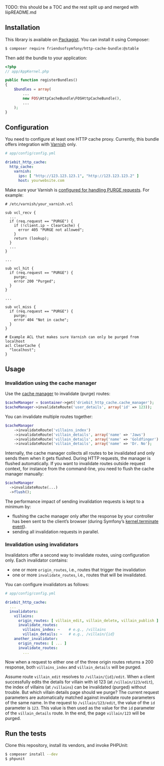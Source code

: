 TODO: this should be a TOC and the rest split up and merged with liipREADME.md

Installation
------------

This library is available on [Packagist](https://packagist.org/packages/friendsofsymfony/http-cache-bundle). You can install it
using Composer:
```bash
$ composer require friendsofsymfony/http-cache-bundle:@stable
```

Then add the bundle to your application:
```php
<?php
// app/AppKernel.php

public function registerBundles()
{
    $bundles = array(
        ...
        new FOS\HttpCacheBundle\FOSHttpCacheBundle(),
        ...
    );
}
```

Configuration
-------------

You need to configure at least one HTTP cache proxy. Currently, this bundle offers integration with
[Varnish](https://www.varnish-cache.org/) only.

```yaml
# app/config/config.yml

driebit_http_cache:
  http_cache:
    varnish:
      ips: [ "http://123.123.123.1", "http://123.123.123.2" ]
      host: yourwebsite.com
```

Make sure your Varnish is [configured for handling PURGE requests](https://www.varnish-cache.org/docs/3.0/tutorial/purging.html).
For example:

```
# /etc/varnish/your_varnish.vcl

sub vcl_recv {
  ...
  if (req.request == "PURGE") {
    if (!client.ip ~ ClearCache) {
      error 405 "PURGE not allowed";
    }
    return (lookup);
  }
  ...
}

...

sub vcl_hit {
  if (req.request == "PURGE") {
    purge;
    error 200 "Purged";
  }
}

...

sub vcl_miss {
  if (req.request == "PURGE") {
    purge;
    error 404 "Not in cache";
  }
}

# Example ACL that makes sure Varnish can only be purged from localhost
acl ClearCache {
  "localhost";
}
```

Usage
-----

### Invalidation using the cache manager

Use the [cache manager](/CacheManager.php) to invalidate (purge) routes:
```php
$cacheManager = $container->get('driebit_http_cache.cache_manager');
$cacheManager->invalidateRoute('user_details', array('id' => 123));
```

You can invalidate multiple routes together:
```php
$cacheManager
    ->invalidateRoute('villains_index')
    ->invalidateRoute('villain_details', array('name' => 'Jaws')
    ->invalidateRoute('villain_details', array('name' => 'Goldfinger')
    ->invalidateRoute('villain_details', array('name' => 'Dr. No');
```

Internally, the cache manager collects all routes to be invalidated and only sends them when it gets flushed. During
HTTP requests, the manager is flushed automatically. If you want to invalidate routes outside request context, for
instance from the command-line, you need to flush the cache manager manually:
```php
$cacheManager
  ->invalidateRoute(...)
  ->flush();
```

The performance impact of sending invalidation requests is kept to a minimum by:

* flushing the cache manager only after the response by your controller has been sent to the client’s browser
(during Symfony’s [kernel.terminate event](http://symfony.com/doc/current/components/http_kernel/introduction.html#the-kernel-terminate-event)).
* sending all invalidation requests in parallel.

### Invalidation using invalidators

Invalidators offer a second way to invalidate routes, using configuration only. Each invalidator contains:

* one or more `origin_routes`, i.e., routes that trigger the invalidation
* one or more `invalidate_routes`, i.e., routes that will be invalidated.

You can configure invalidators as follows:
```yaml
# app/config/config.yml

driebit_http_cache:
  ...
  invalidators:
    villains:
      origin_routes: [ villain_edit, villain_delete, villain_publish ]
      invalidate_routes:
        villains_index: ~    # e.g., /villains
        villain_details: ~   # e.g., /villain/{id}
    another_invalidator:
      origin_routes: [ ... ]
      invalidate_routes:
        ...
```

Now when a request to either one of the three origin routes returns a 200 response, both `villains_index` and
`villain_details` will be purged.

Assume route `villain_edit` resolves to `/villain/{id}/edit`. When a client successfully edits the details for villain
with id 123 (at `/villain/123/edit`), the index of villains (at `/villains`) can be invalidated (purged) without
trouble. But which villain details page should we purge? The current request parameters are automatically matched
against invalidate route parameters of the same name. In the request to `/villain/123/edit`, the value of the `id`
parameter is `123`. This value is then used as the value for the `id` parameter of the `villain_details` route. In the
end, the page `villain/123` will be purged.

Run the tests
-------------

Clone this repository, install its vendors, and invoke PHPUnit:
```bash
$ composer install --dev
$ phpunit
```